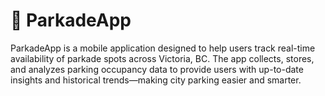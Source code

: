 # 🚗 ParkadeApp

ParkadeApp is a mobile application designed to help users track real-time availability of parkade spots across Victoria, BC. The app collects, stores, and analyzes parking occupancy data to provide users with up-to-date insights and historical trends—making city parking easier and smarter.
